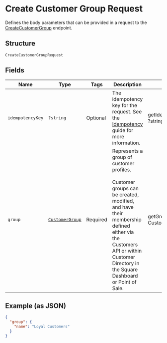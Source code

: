 
# Create Customer Group Request

Defines the body parameters that can be provided in a request to the
[CreateCustomerGroup](#endpoint-createcustomegroup) endpoint.

## Structure

`CreateCustomerGroupRequest`

## Fields

| Name | Type | Tags | Description | Getter | Setter |
|  --- | --- | --- | --- | --- | --- |
| `idempotencyKey` | `?string` | Optional | The idempotency key for the request. See the [Idempotency](https://developer.squareup.com/docs/basics/api101/idempotency)<br>guide for more information. | getIdempotencyKey(): ?string | setIdempotencyKey(?string idempotencyKey): void |
| `group` | [`CustomerGroup`](/doc/models/customer-group.md) | Required | Represents a group of customer profiles.<br><br>Customer groups can be created, modified, and have their membership defined either via<br>the Customers API or within Customer Directory in the Square Dashboard or Point of Sale. | getGroup(): CustomerGroup | setGroup(CustomerGroup group): void |

## Example (as JSON)

```json
{
  "group": {
    "name": "Loyal Customers"
  }
}
```

